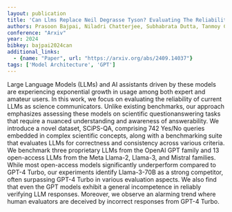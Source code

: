```yaml
---
layout: publication
title: 'Can Llms Replace Neil Degrasse Tyson? Evaluating The Reliability Of Llms As Science Communicators'
authors: Prasoon Bajpai, Niladri Chatterjee, Subhabrata Dutta, Tanmoy Chakraborty
conference: "Arxiv"
year: 2024
bibkey: bajpai2024can
additional_links:
  - {name: "Paper", url: "https://arxiv.org/abs/2409.14037"}
tags: ['Model Architecture', 'GPT']
---
```

Large Language Models (LLMs) and AI assistants driven by these models are
experiencing exponential growth in usage among both expert and amateur users.
In this work, we focus on evaluating the reliability of current LLMs as science
communicators. Unlike existing benchmarks, our approach emphasizes assessing
these models on scientific questionanswering tasks that require a nuanced
understanding and awareness of answerability. We introduce a novel dataset,
SCiPS-QA, comprising 742 Yes/No queries embedded in complex scientific
concepts, along with a benchmarking suite that evaluates LLMs for correctness
and consistency across various criteria. We benchmark three proprietary LLMs
from the OpenAI GPT family and 13 open-access LLMs from the Meta Llama-2,
Llama-3, and Mistral families. While most open-access models significantly
underperform compared to GPT-4 Turbo, our experiments identify Llama-3-70B as a
strong competitor, often surpassing GPT-4 Turbo in various evaluation aspects.
We also find that even the GPT models exhibit a general incompetence in
reliably verifying LLM responses. Moreover, we observe an alarming trend where
human evaluators are deceived by incorrect responses from GPT-4 Turbo.
